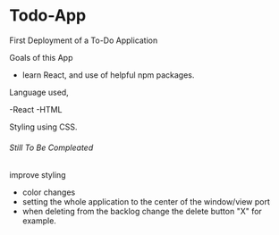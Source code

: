 # Todo-App

First Deployment of a To-Do Application

Goals of this App
- learn React, and use of helpful npm packages. 

Language used, 

-React
-HTML

Styling using CSS. 

###### Still To Be Compleated ######## 
improve styling
- color changes
- setting the whole application to the center of the window/view port
- when deleting from the backlog change the delete button "X" for example. 
